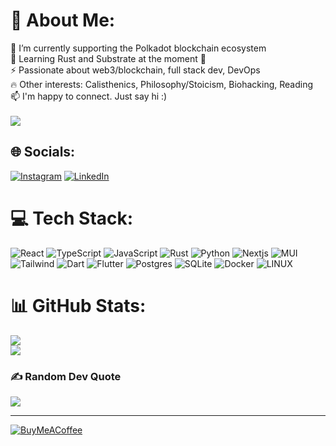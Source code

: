 # 💫 About Me:
🔭 I’m currently supporting the Polkadot blockchain ecosystem<br>🌱 Learning Rust and Substrate at the moment 🦀<br>⚡ Passionate about web3/blockchain, full stack dev, DevOps<br>🔥 Other interests: Calisthenics, Philosophy/Stoicism, Biohacking, Reading<br>📫 I'm happy to connect. Just say hi :)<br><br>
[![](https://visitcount.itsvg.in/api?id=noahjoeris&icon=0&color=0)](https://visitcount.itsvg.in)

## 🌐 Socials:
[![Instagram](https://img.shields.io/badge/Instagram-%23E4405F.svg?logo=Instagram&logoColor=white)](https://instagram.com/noahjo2807) [![LinkedIn](https://img.shields.io/badge/LinkedIn-%230077B5.svg?logo=linkedin&logoColor=white)](https://linkedin.com/in/njoeris) 

# 💻 Tech Stack:
![React](https://img.shields.io/badge/react-%2320232a.svg?style=for-the-badge&logo=react&logoColor=%2361DAFB) ![TypeScript](https://img.shields.io/badge/typescript-%23007ACC.svg?style=for-the-badge&logo=typescript&logoColor=white) ![JavaScript](https://img.shields.io/badge/javascript-%23323330.svg?style=for-the-badge&logo=javascript&logoColor=%23F7DF1E) ![Rust](https://img.shields.io/badge/rust-%2307405e.svg?style=for-the-badge&logo=rust&logoColor=white) ![Python](https://img.shields.io/badge/python-3670A0?style=for-the-badge&logo=python&logoColor=ffdd54) ![Nextjs](https://img.shields.io/badge/nextjs-%2320232a.svg?style=for-the-badge&logo=next.js&logoColor=%2361DAFB) ![MUI](https://img.shields.io/badge/MUI-%230081CB.svg?style=for-the-badge&logo=mui&logoColor=white) ![Tailwind](https://img.shields.io/badge/tailwind-%230081CB.svg?style=for-the-badge&logo=tailwindcss&logoColor=white) ![Dart](https://img.shields.io/badge/dart-%230175C2.svg?style=for-the-badge&logo=dart&logoColor=white) ![Flutter](https://img.shields.io/badge/Flutter-%2302569B.svg?style=for-the-badge&logo=Flutter&logoColor=white) ![Postgres](https://img.shields.io/badge/postgres-%23316192.svg?style=for-the-badge&logo=postgresql&logoColor=white) ![SQLite](https://img.shields.io/badge/sqlite-%2307405e.svg?style=for-the-badge&logo=sqlite&logoColor=white) ![Docker](https://img.shields.io/badge/docker-%230db7ed.svg?style=for-the-badge&logo=docker&logoColor=white) ![LINUX](https://img.shields.io/badge/Linux-FCC624?style=for-the-badge&logo=linux&logoColor=black)
# 📊 GitHub Stats:
![](https://github-readme-streak-stats.herokuapp.com/?user=noahjoeris&theme=algolia&hide_border=false)<br/>
![](https://github-readme-stats.vercel.app/api/top-langs/?username=noahjoeris&theme=algolia&hide_border=false&include_all_commits=true&count_private=true&layout=compact)

### ✍️ Random Dev Quote
![](https://quotes-github-readme.vercel.app/api?type=horizontal&theme=dark)

---

[![BuyMeACoffee](https://img.shields.io/badge/Buy%20Me%20a%20Coffee-ffdd00?style=for-the-badge&logo=buy-me-a-coffee&logoColor=black)](https://buymeacoffee.com/noahjoeris) 
